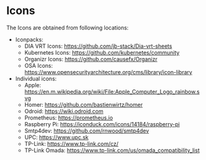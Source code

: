# Icons

The Icons are obtained from following locations:

- Iconpacks:
    - DIA VRT Icons: <https://github.com/jb-stack/Dia-vrt-sheets>
    - Kubernetes Icons: <https://github.com/kubernetes/community>
    - Organizr Icons: <https://github.com/causefx/Organizr>
    - OSA Icons: <https://www.opensecurityarchitecture.org/cms/library/icon-library>
- Individual icons:
    - Apple: <https://en.m.wikipedia.org/wiki/File:Apple_Computer_Logo_rainbow.svg>
    - Homer: <https://github.com/bastienwirtz/homer>
    - Odroid: <https://wiki.odroid.com>
    - Prometheus: <https://prometheus.io>
    - Raspberry Pi: <https://iconduck.com/icons/14184/raspberry-pi>
    - Smtp4dev: <https://github.com/rnwood/smtp4dev>
    - UPC: <https://www.upc.sk>
    - TP-Link: <https://www.tp-link.com/cz/>
    - TP-Link Omada: <https://www.tp-link.com/us/omada_compatibility_list>
